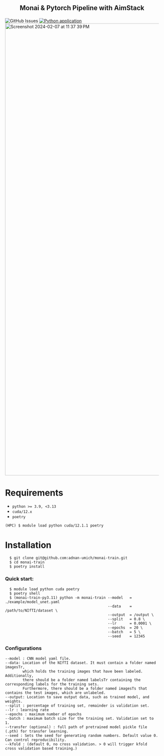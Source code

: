 ## <p align="center">Monai & Pytorch Pipeline with AimStack</center>

![GitHub Issues](https://img.shields.io/github/issues/adnan-umich/monai-train.svg) [![Python application](https://github.com/adnan-umich/monai-train/actions/workflows/python-app.yml/badge.svg)](https://github.com/adnan-umich/monai-train/actions/workflows/python-app.yml)
<img width="1478" alt="Screenshot 2024-02-07 at 11 37 39 PM" src="https://github.com/adnan-umich/monai-train/assets/124732717/6eefafb1-3af7-4e2c-a871-336097cd7b4f">

# Requirements 
  * `python >= 3.9, <3.13`
  * `cuda/12.x`
  * `poetry`
```
(HPC) $ module load python cuda/12.1.1 poetry
```

# Installation 
```
  $ git clone git@github.com:adnan-umich/monai-train.git
  $ cd monai-train
  $ poetry install
```

### Quick start:
```
  $ module load python cuda poetry
  $ poetry shell
  $ (monai-train-py3.11) python -m monai-train --model   = ./example/model_unet.yaml
                                               --data    = /path/to/NIfTI/dataset \
                                               --output  = /output \
                                               --split   = 0.8 \
                                               --lr      = 0.0001 \
                                               --epochs  = 20 \
                                               --batch   = 5 \
                                               --seed    = 12345
```

### Configurations
```
--model : CNN model yaml file. 
--data: Location of the NIfTI dataset. It must contain a folder named imagesTr,
        which holds the training images that have been labeled. Additionally,
        there should be a folder named labelsTr containing the corresponding labels for the training sets.
        Furthermore, there should be a folder named imagesTs that contains the test images, which are unlabeled.
--output: Location to save output data, such as trained model, and weights.
--split : percentage of training set, remainder is validation set.
--lr : learning rate
--epochs : maximum number of epochs
--batch : maximum batch size for the training set. Validation set to 1.
--transfer (optional) : full path of pretrained model pickle file (.pth) for transfer learning.
--seed : Sets the seed for generating random numbers. Default value 0. Can control reproducibility. 
--kfold : (default 0, no cross validation. > 0 will trigger kfold cross validation based training.)
```

